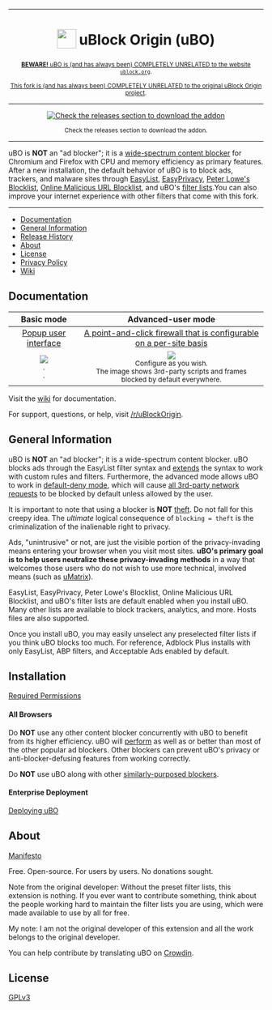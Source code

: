 

***

<h1 align="center">
<sub>
<img src="https://github.com/gorhill/uBlock/blob/master/src/img/ublock.svg" height="38" width="38">
</sub>
uBlock Origin (uBO)
</h1>
<p align="center">
<sub><a href="https://github.com/gorhill/uBlock/wiki/uBlock-Origin-is-completely-unrelated-to-the-web-site-ublock.org"><b>BEWARE!</b> uBO is (and has always been) COMPLETELY UNRELATED to the website <code>ublock.org</code></a>.</sub>
<p align="center">
<sub><a href="https://github.com/gorhill/uBlock"> This fork is (and has always been) COMPLETELY UNRELATED to the original uBlock Origin project</a>.</sub>
</p>

***

<p align="center">
<a href="https://github.com/turkeysthinktoo/uBlockTurkey/releases"><img src="https://creazilla-store.fra1.digitaloceanspaces.com/icons/3232747/github-full-icon-size_128.png" alt="Check the releases section to download the addon"></a>
<p align="center">
<sub><a https://github.com/turkeysthinktoo/uBlockTurkey/releases"> Check the releases section to download the addon</a>.</sub>
</p>

***

uBO is **NOT** an "ad blocker"; it is a [wide-spectrum content blocker][Blocking] for Chromium and Firefox with CPU and memory efficiency as primary features. After a new installation, the default behavior of uBO is to block ads, trackers, and malware sites through [EasyList][EasyList], [EasyPrivacy][EasyPrivacy], [Peter Lowe's Blocklist][Peter Lowe's Blocklist], [Online Malicious URL Blocklist][Malicious Blocklist], and uBO's [filter lists][uBO Filters].You can also improve your internet experience with other filters that come with this fork.

***

* [Documentation](#documentation)
* [General Information](#general-information)
* [Release History](#release-history)
* [About](#about)
* [License](#license)
* [Privacy Policy]
* [Wiki](https://github.com/gorhill/uBlock/wiki)

## Documentation

 Basic mode | Advanced-user mode
:----------:|:------------------:
[Popup user interface]|[A point-and-click firewall that is configurable on a per-site basis][Dynamic Filters]
<a href="https://github.com/gorhill/uBlock/wiki/Quick-guide:-popup-user-interface"><img src="https://user-images.githubusercontent.com/585534/84045360-b10ee580-a976-11ea-9e91-29c2107b47c2.png"/></a><br><sup>.<br>.</sup>|<a href="https://github.com/gorhill/uBlock/wiki/Dynamic-filtering:-quick-guide"><img src="https://user-images.githubusercontent.com/585534/84045366-b1a77c00-a976-11ea-9121-e8c8f35c66c8.png"/></a><br><sup>Configure as you wish.<br>The image shows 3rd-party scripts and frames blocked by default everywhere.</sup>

Visit the [wiki][Wiki] for documentation.

For support, questions, or help, visit [/r/uBlockOrigin][Reddit].

## General Information

uBO is **NOT** an "ad blocker"; it is a wide-spectrum content blocker. uBO blocks ads through the EasyList filter syntax and [extends][Extended Syntax] the syntax to work with custom rules and filters. Furthermore, the advanced mode allows uBO to work in [default-deny mode][Default Deny], which will cause [all 3rd-party network requests][3rd Party Requests] to be blocked by default unless allowed by the user.

It is important to note that using a blocker is **NOT** [theft]. Do not fall for this creepy idea. The _ultimate_ logical consequence of `blocking = theft` is the criminalization of the inalienable right to privacy.

Ads, "unintrusive" or not, are just the visible portion of the privacy-invading means entering your browser when you visit most sites. **uBO's primary goal is to help users neutralize these privacy-invading methods** in a way that welcomes those users who do not wish to use more technical, involved means (such as [uMatrix]).

EasyList, EasyPrivacy, Peter Lowe's Blocklist, Online Malicious URL Blocklist, and uBO's filter lists are default enabled when you install uBO. Many other lists are available to block trackers, analytics, and more. Hosts files are also supported.

Once you install uBO, you may easily unselect any preselected filter lists if you think uBO blocks too much. For reference, Adblock Plus installs with only EasyList, ABP filters, and Acceptable Ads enabled by default.

## Installation

[Required Permissions][Permissions]

#### All Browsers

Do **NOT** use any other content blocker concurrently with uBO to benefit from its higher efficiency. uBO will [perform][Performance] as well as or better than most of the other popular ad blockers. Other blockers can prevent uBO's privacy or anti-blocker-defusing features from working correctly.

Do **NOT** use uBO along with other [similarly-purposed blockers][Similarly-Purposed].

#### Enterprise Deployment

[Deploying uBO][Deployment]

## About

[Manifesto][Manifesto]

Free. Open-source. For users by users. No donations sought.

Note from the original developer: Without the preset filter lists, this extension is nothing. If you ever want to contribute something, think about the people working hard to maintain the filter lists you are using, which were made available to use by all for free.

My note: I am not the original developer of this extension and all the work belongs to the original developer.

You can help contribute by translating uBO on [Crowdin].

## License

[GPLv3][License]


<!----------------------------------------------------------------------------->

[Peter Lowe's Blocklist]: https://pgl.yoyo.org/adservers/
[Malicious Blocklist]: https://gitlab.com/malware-filter/urlhaus-filter#malicious-url-blocklist
[3rd Party Requests]: https://requestpolicycontinued.github.io/#what-are-cross-site-requests
[Similarly-Purposed]: https://twitter.com/gorhill/status/1033706103782170625
[Performance]: https://www.debugbear.com/blog/chrome-extension-performance-2021#how-do-ad-blockers-and-privacy-tools-affect-browser-performance
[EasyPrivacy]: https://easylist.to/#easyprivacy
[Chrome Dev]: https://chrome.google.com/webstore/detail/ublock-origin-development/cgbcahbpdhpcegmbfconppldiemgcoii
[EasyList]: https://easylist.to/#easylist
[Mozilla]: https://addons.mozilla.org/addon/ublock-origin/
[Crowdin]: https://crowdin.com/project/ublock
[Chrome]: https://chrome.google.com/webstore/detail/ublock-origin/cjpalhdlnbpafiamejdnhcphjbkeiagm
[Reddit]: https://www.reddit.com/r/uBlockOrigin/
[Theft]: https://twitter.com/LeaVerou/status/518154828166725632
[Opera]: https://addons.opera.com/extensions/details/ublock/
[Edge]: https://microsoftedge.microsoft.com/addons/detail/ublock-origin/odfafepnkmbhccpbejgmiehpchacaeak
[NPM]: https://www.npmjs.com/package/@gorhill/ubo-core

[Manifesto]: MANIFESTO.md
[License]: LICENSE.txt

[Nicole Rolls]: https://github.com/nicole-ashley


<!---------------------------------[ Internal ]-------------------------------->

[Popup User Interface]: https://github.com/gorhill/uBlock/wiki/Quick-guide:-popup-user-interface
[Manual Installation]: https://github.com/gorhill/uBlock/tree/master/dist#install
[Extended Syntax]: https://github.com/gorhill/uBlock/wiki/Static-filter-syntax#extended-syntax
[Dynamic Filters]: https://github.com/gorhill/uBlock/wiki/Dynamic-filtering:-quick-guide
[Privacy Policy]: https://github.com/gorhill/uBlock/wiki/Privacy-policy
[Default Deny]: https://github.com/gorhill/uBlock/wiki/Dynamic-filtering:-default-deny
[uBO Filters]: https://github.com/uBlockOrigin/uAssets/tree/master/filters
[Permissions]: https://github.com/gorhill/uBlock/wiki/Permissions
[Commit Rate]: https://github.com/gorhill/uBlock/commits/master
[Deployment]: https://github.com/gorhill/uBlock/wiki/Deploying-uBlock-Origin
[Blocking]: https://github.com/gorhill/uBlock/wiki/Blocking-mode
[Releases]: https://github.com/gorhill/uBlock/releases
[UMatrix]: https://github.com/gorhill/uMatrix
[Issues]: https://github.com/uBlockOrigin/uBlock-issues/issues
[Beta]: https://github.com/gorhill/uBlock/blob/master/dist/README.md#for-beta-version
[Wiki]: https://github.com/gorhill/uBlock/wiki


<!----------------------------------[ Badges ]--------------------------------->

[Badge Localization]: https://d322cqt584bo4o.cloudfront.net/ublock/localized.svg
[Badge Commits]: https://img.shields.io/github/commit-activity/m/gorhill/ublock?label=Commits
[Badge Mozilla]: https://img.shields.io/amo/rating/ublock-origin?label=Firefox
[Badge License]: https://img.shields.io/badge/License-GPLv3-blue.svg
[Badge Chrome]: https://img.shields.io/chrome-web-store/rating/cjpalhdlnbpafiamejdnhcphjbkeiagm?label=Chrome
[Badge Issues]: https://img.shields.io/github/issues/uBlockOrigin/uBlock-issues
[Badge NPM]: https://img.shields.io/npm/v/@gorhill/ubo-core

